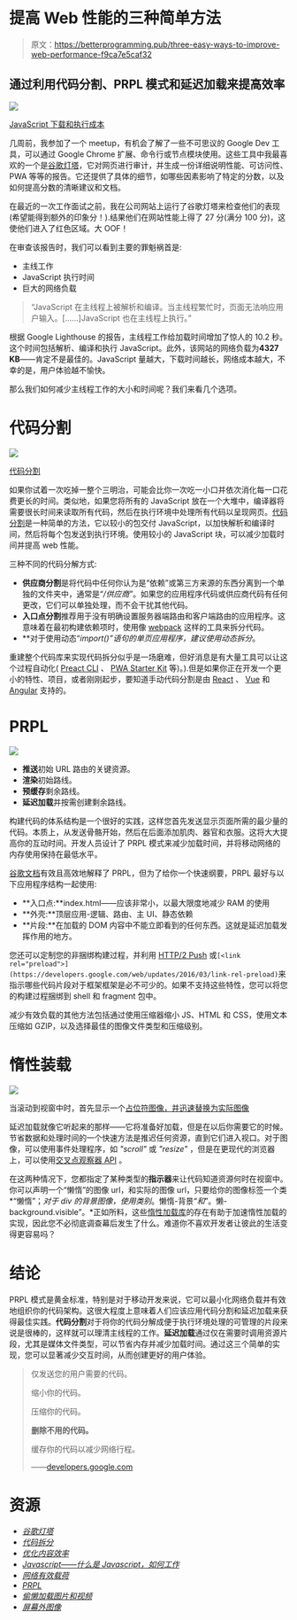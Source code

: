 # 提高 Web 性能的三种简单方法

> 原文：<https://betterprogramming.pub/three-easy-ways-to-improve-web-performance-f9ca7e5caf32>

## 通过利用代码分割、PRPL 模式和延迟加载来提高效率

![](img/6dc56fd701f3d676bb183c3cf7872c6f.png)

[JavaScript 下载和执行成本](https://developers.google.com/web/fundamentals/performance/optimizing-content-efficiency/javascript-startup-optimization/)

几周前，我参加了一个 meetup，有机会了解了一些不可思议的 Google Dev 工具，可以通过 Google Chrome 扩展、命令行或节点模块使用。这些工具中我最喜欢的一个是[谷歌灯塔](https://developers.google.com/web/tools/lighthouse/)，它对网页进行审计，并生成一份详细说明性能、可访问性、PWA 等等的报告。它还提供了具体的细节，如哪些因素影响了特定的分数，以及如何提高分数的清晰建议和文档。

在最近的一次工作面试之前，我在公司网站上运行了谷歌灯塔来检查他们的表现(希望能得到额外的印象分！).结果他们在网站性能上得了 27 分(满分 100 分)，这使他们进入了红色区域。大 OOF！

在审查该报告时，我们可以看到主要的罪魁祸首是:

*   主线工作
*   JavaScript 执行时间
*   巨大的网络负载

> “JavaScript 在主线程上被解析和编译。当主线程繁忙时，页面无法响应用户输入。[……]JavaScript 也在主线程上执行。”

根据 Google Lighthouse 的报告，主线程工作给加载时间增加了惊人的 10.2 秒。这个时间包括解析、编译和执行 JavaScript。此外，该网站的网络负载为**4327 KB**——肯定不是最佳的。JavaScript 量越大，下载时间越长，网络成本越大，不幸的是，用户体验越不愉快。

那么我们如何减少主线程工作的大小和时间呢？我们来看几个选项。

# 代码分割

![](img/b2f540f38a35d1944471ca02d375f001.png)

[代码分割](https://developers.google.com/web/fundamentals/performance/webpack/)

如果你试着一次吃掉一整个三明治，可能会比你一次吃一小口并依次消化每一口花费更长的时间。类似地，如果您将所有的 JavaScript 放在一个大堆中，编译器将需要很长时间来读取所有代码，然后在执行环境中处理所有代码以呈现网页。[代码分割](https://developers.google.com/web/fundamentals/performance/optimizing-javascript/code-splitting/)是一种简单的方法，它以较小的包交付 JavaScript，以加快解析和编译时间，然后将每个包发送到执行环境。使用较小的 JavaScript 块，可以减少加载时间并提高 web 性能。

三种不同的代码分解方式:

*   **供应商分割**是将代码中任何你认为是“依赖”或第三方来源的东西分离到一个单独的文件夹中，通常是“*/供应商”*。如果您的应用程序代码或供应商代码有任何更改，它们可以单独处理，而不会干扰其他代码。
*   **入口点分割**推荐用于没有明确设置服务器端路由和客户端路由的应用程序。这意味着在最初构建依赖项时，使用像 [webpack](https://webpack.js.org/) 这样的工具来拆分代码。
*   **对于使用动态“*import()”*语句的单页应用程序，建议使用动态拆分**。

重建整个代码库来实现代码拆分似乎是一场磨难，但好消息是有大量工具可以让这个过程自动化( [Preact CLI](https://github.com/developit/preact-cli/) 、 [PWA Starter Kit](https://github.com/Polymer/pwa-starter-kit/) 等)。).但是如果你正在开发一个更小的特性、项目，或者刚刚起步，要知道手动代码分割是由 [React](https://reactjs.org/docs/code-splitting.html) 、 [Vue](https://vuejsdevelopers.com/2017/07/03/vue-js-code-splitting-webpack/) 和 [Angular](https://angular.io/guide/lazy-loading-ngmodules) 支持的。

# PRPL

![](img/857ac612eac1d9636e4d72b7ba9a9d7c.png)

*   **推送**初始 URL 路由的关键资源。
*   **渲染**初始路线。
*   **预缓存**剩余路线。
*   **延迟加载**并按需创建剩余路线。

构建代码的体系结构是一个很好的实践，这样您首先发送显示页面所需的最少量的代码。本质上，从发送骨骼开始，然后在后面添加肌肉、器官和衣服。这将大大提高你的互动时间。开发人员设计了 PRPL 模式来减少加载时间，并将移动网络的内存使用保持在最低水平。

[谷歌文档](https://developers.google.com/web/fundamentals/performance/prpl-pattern/)有效且高效地解释了 PRPL，但为了给你一个快速纲要，PRPL 最好与以下应用程序结构一起使用:

*   **入口点:**index.html——应该非常小，以最大限度地减少 RAM 的使用
*   **外壳:**顶层应用-逻辑、路由、主 UI、静态依赖
*   **片段:**在加载的 DOM 内容中不能立即看到的任何东西。这就是延迟加载发挥作用的地方。

您还可以定制您的非捆绑构建过程，并利用 [HTTP/2 Push](https://developers.google.com/web/fundamentals/performance/http2/#server-push) 或`[<link rel="preload">](https://developers.google.com/web/updates/2016/03/link-rel-preload)`来指示哪些代码片段对于框架框架是必不可少的。如果不支持这些特性，您可以将您的构建过程捆绑到 shell 和 fragment 包中。

减少有效负载的其他方法包括通过使用压缩器缩小 JS、HTML 和 CSS，使用文本压缩如 GZIP，以及选择最佳的图像文件类型和压缩级别。

# 惰性装载

![](img/f552aa3c76fb1f4307dbab2b0764f6e5.png)

当滚动到视窗中时，首先显示一个[占位符图像，并迅速替换为实际图像](https://developers.google.com/web/fundamentals/performance/lazy-loading-guidance/images-and-video/)

延迟加载就像它听起来的那样——它将准备好加载，但是在以后你需要它的时候。节省数据和处理时间的一个快速方法是推迟任何资源，直到它们进入视口。对于图像，可以使用事件处理程序，如 *"scroll"* 或 *"resize"* ，但是在更现代的浏览器上，可以使用[交叉点观察器 API](https://developers.google.com/web/updates/2016/04/intersectionobserver) 。

在这两种情况下，您都指定了某种类型的**指示器**来让代码知道资源何时在视窗中。你可以声明一个“懒惰”的图像 url，和实际的图像 url，只要给你的图像标签一个类*“懒惰”；*对于 div 的背景图像，使用类别*。懒惰-背景“*和*”。懒-background.visible”。*正如所料，这些[惰性加载库](https://developers.google.com/web/fundamentals/performance/lazy-loading-guidance/images-and-video/#lazy_loading_libraries)的存在有助于加速惰性加载的实现，因此您不必彻底调查幕后发生了什么。难道你不喜欢开发者让彼此的生活变得更容易吗？

# 结论

PRPL 模式是黄金标准，特别是对于移动开发来说，它可以最小化网络负载并有效地组织你的代码架构。这很大程度上意味着人们应该应用代码分割和延迟加载来获得最佳实践。**代码分割**对于将你的代码分解成便于执行环境处理的可管理的片段来说是很棒的，这样就可以理清主线程的工作。**延迟加载**通过仅在需要时调用资源片段，尤其是媒体文件类型，可以节省内存并减少加载时间。通过这三个简单的实现，您可以显著减少交互时间，从而创建更好的用户体验。

> 仅发送您的用户需要的代码。
> 
> 缩小你的代码。
> 
> 压缩你的代码。
> 
> **删除不用的代码。**
> 
> 缓存你的代码以减少网络行程。
> 
> ——[developers.google.com](https://developers.google.com/web/tools/lighthouse/audits/bootup?utm_source=lighthouse&utm_medium=extension)

# 资源

*   [*谷歌灯塔*](https://developers.google.com/web/tools/lighthouse/audits/bootup?utm_source=lighthouse&utm_medium=extension)
*   [*代码拆分*](https://developers.google.com/web/fundamentals/performance/optimizing-javascript/code-splitting/)
*   [*优化内容效率*](https://developers.google.com/web/fundamentals/performance/optimizing-content-efficiency/)
*   [*Javascript——什么是 Javascript，如何工作*](https://developer.mozilla.org/en-US/docs/Learn/JavaScript/First_steps/What_is_JavaScript)
*   [*网络有效载荷*](https://developers.google.com/web/tools/lighthouse/audits/network-payloads?utm_source=lighthouse&utm_medium=extension)
*   [*PRPL*](https://developers.google.com/web/fundamentals/performance/prpl-pattern/)
*   [*偷懒加载图片和视频*](https://developers.google.com/web/fundamentals/performance/lazy-loading-guidance/images-and-video/)
*   [*屏幕外图像*](https://developers.google.com/web/tools/lighthouse/audits/offscreen-images)